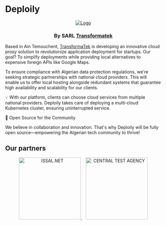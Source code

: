 # Deploily

<p align="center">
  <a href="https://deploily.cloud">
   <img src="https://console.deploily.cloud/_next/image?url=%2Fimages%2Flogo_name.png&w=1920&q=75" alt="Logo">
  </a>

  <h3 align="center">By SARL <a href="https://transformatek.dz">Transformatek</a></h3>
</p>

Based in Ain Temouchent, [TransformaTek](https://transformatek.dz) is developing an innovative cloud proxy solution to revolutionize application deployment for startups. Our goal? To simplify deployments while providing local alternatives to expensive foreign APIs like Google Maps.

To ensure compliance with Algerian data protection regulations, we're seeking strategic partnerships with national cloud providers. This will enable us to offer local hosting alongside redundant systems that guarantee high availability and scalability for our clients.

💡 With our platform, clients can choose cloud services from multiple national providers. Deploily takes care of deploying a multi-cloud Kubernetes cluster, ensuring uninterrupted service.

🎉 Open Source for the Community

We believe in collaboration and innovation. That's why Deploily will be fully open source—empowering the Algerian tech community to thrive!

## Our partners 

<p align="center">
  <a href="https://issal.dz">
    <img
      style="width: 200px; height: 200px;" width="200" height="200"
      alt="ISSAL.NET"
      target=´´_blank’’
      src="https://deploily.cloud/images/issal_logo.png"
    />
  </a>
  &nbsp;&nbsp;
  <a href="https://www.linkedin.com/company/central-test-agengy/">
    <img
      style="width: 200px; height: 200px;" width="200" height="200"
      alt="CENTRAL TEST AGENCY"
      target=´´_blank’’
      src="https://deploily.cloud/images/central-test-agency.jpeg"
    />
  </a>
</p>
